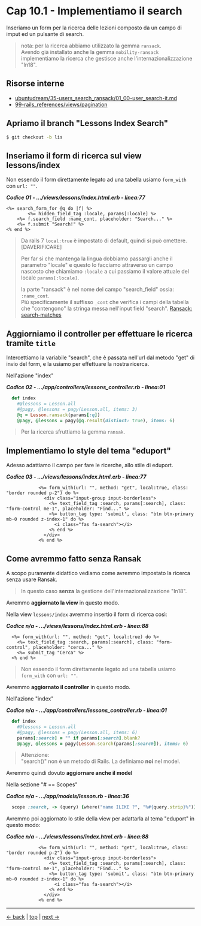 # <a name="top"></a> Cap 10.1 - Implementiamo il search

Inseriamo un form per la ricerca delle lezioni composto da un campo di imput ed un pulsante di search.

> nota: per la ricerca abbiamo utilizzato la gemma `ransack`.</br>
> Avendo già installato anche la gemma `mobility-ransack` implementiamo la ricerca che gestisce anche l'internazionalizzazione "In18".



## Risorse interne

- [ubuntudream/35-users_search_ransack/01_00-user_search-it.md]()
- [99-rails_references/views/pagination]()



## Apriamo il branch "Lessons Index Search"

```bash
$ git checkout -b lis
```



## Inseriamo il form di ricerca sul view lessons/index

Non essendo il form direttamente legato ad una tabella usiamo `form_with` con `url: ""`.


***Codice 01 - .../views/lessons/index.html.erb - linea:77***

```html+erb
<%= search_form_for @q do |f| %>
		<%= hidden_field_tag :locale, params[:locale] %>
    <%= f.search_field :name_cont, placeholder: "Search..." %>
    <%= f.submit "Search!" %>
<% end %>
```

> Da rails 7 `local:true` è impostato di default, quindi si può omettere. [DAVERIFICARE]
>
> Per far sì che mantenga la lingua dobbiamo passargli anche il parametro "locale" e questo lo facciamo attraverso un campo nascosto che chiamiamo `:locale` a cui passiamo il valore attuale del locale `params[:locale]`.
>
> la parte "ransack" è nel nome del campo "search_field" ossia: `:name_cont`.</br>
> Più specificamente il suffisso `_cont` che verifica i campi della tabella che "contengono" la stringa messa nell'input field "search".
> [Ransack: search-matches](https://activerecord-hackery.github.io/ransack/getting-started/search-matches/)



## Aggiorniamo il controller per effettuare le ricerca tramite `title`

Intercettiamo la variabile "search", che è passata nell'url dal metodo "get" di invio del form, e la usiamo per effettuare la nostra ricerca.

Nell'azione "index"

***Codice 02 - .../app/controllers/lessons_controller.rb - linea:01***

```ruby
  def index
    #@lessons = Lesson.all
    #@pagy, @lessons = pagy(Lesson.all, items: 3)
    @q = Lesson.ransack(params[:q])
    @pagy, @lessons = pagy(@q.result(distinct: true), items: 6)
```

> Per la ricerca sfruttiamo la gemma `ransak`.



## Implementiamo lo style del tema "eduport"

Adesso adattiamo il campo per fare le ricerche, allo stile di eduport.

***Codice 03 - .../views/lessons/index.html.erb - linea:77***

```html+erb
            <%= form_with(url: "", method: "get", local:true, class: "border rounded p-2") do %>
              <div class="input-group input-borderless">
                <%= text_field_tag :search, params[:search], class: "form-control me-1", placeholder: "Find..." %>
                <%= button_tag type: 'submit', class: "btn btn-primary mb-0 rounded z-index-1" do %>
                  <i class="fas fa-search"></i>
                <% end %>
              </div>
            <% end %>
```



## Come avremmo fatto senza Ransak

A scopo puramente didattico vediamo come avremmo impostato la ricerca senza usare Ransak.

> In questo caso **senza** la gestione dell'internazionalizzazione "In18".

Avremmo **aggiornato la view** in questo modo.

Nella view `lessons/index` avremmo insertio il form di ricerca così:

***Codice n/a - .../views/lessons/index.html.erb - linea:88***

```html+erb
  <%= form_with(url: "", method: "get", local:true) do %>
    <%= text_field_tag :search, params[:search], class: "form-control", placeholder: "cerca..." %>
    <%= submit_tag "Cerca" %>
  <% end %>
```

> Non essendo il form direttamente legato ad una tabella usiamo `form_with` con `url: ""`.

Avremmo **aggiornato il controller** in questo modo.

Nell'azione "index"

***Codice n/a - .../app/controllers/lessons_controller.rb - linea:01***

```ruby
  def index
    #@lessons = Lesson.all
    #@pagy, @lessons = pagy(Lesson.all, items: 6)
    params[:search] = "" if params[:search].blank?
    @pagy, @lessons = pagy(Lesson.search(params[:search]), items: 6)
```

> Attenzione:</br> 
> "search()" non è un metodo di Rails. La definiamo **noi** nel model.

Avremmo quindi dovuto **aggiornare anche il model**

Nella sezione "# == Scopes"

***Codice n/a - .../app/models/lesson.rb - linea:36***

```ruby
  scope :search, -> (query) {where("name ILIKE ?", "%#{query.strip}%")}
```

Avremmo poi aggiornato lo stile della view per adattarla al tema "eduport" in questo modo:

***Codice n/a - .../views/lessons/index.html.erb - linea:88***

```html+erb
            <%= form_with(url: "", method: "get", local:true, class: "border rounded p-2") do %>
              <div class="input-group input-borderless">
                <%= text_field_tag :search, params[:search], class: "form-control me-1", placeholder: "Find..." %>
                <%= button_tag type: 'submit', class: "btn btn-primary mb-0 rounded z-index-1" do %>
                  <i class="fas fa-search"></i>
                <% end %>
              </div>
            <% end %>
```



---

[<- back](https://github.com/flaviobordonidev/leanpubabrandnewcms/blob/master/01-base/09-manage_users/03_00-browser_tab_title_users-it.md)
 | [top](#top) |
[next ->](https://github.com/flaviobordonidev/leanpubabrandnewcms/blob/master/01-base/10-users_i18n/02_00-users_form_i18n-it.md)
